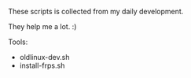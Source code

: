 These scripts is collected from my daily development.

They help me a lot. :)

Tools:
* oldlinux-dev.sh
* install-frps.sh
